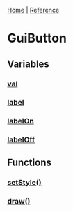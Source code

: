 [Home](../README.md) | [Reference](REFERENCE.md)

# GuiButton
## Variables
### [val]()
### [label]()
### [labelOn]()
### [labelOff]()

## Functions
### [setStyle()]()
### [draw()]()